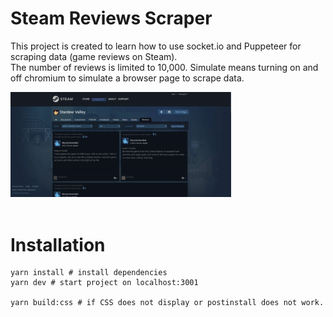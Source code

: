 <div align="left">
   <h1>
      Steam Reviews Scraper
   </h1>
   <p>
    This project is created to learn how to use socket.io and Puppeteer for scraping data (game reviews on Steam).<br>
   The number of reviews is limited to 10,000. Simulate means turning on and off chromium to simulate a browser page to scrape data.
   </p>
   <img src="public/demo.gif" width="70%">
</div>
<br>

<div align="left">
   <h1>
      Installation
   </h>
</div>

```shell
yarn install # install dependencies
yarn dev # start project on localhost:3001

yarn build:css # if CSS does not display or postinstall does not work.
```
 
